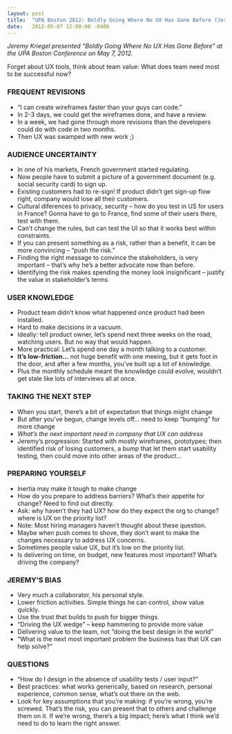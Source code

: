 ```yaml
---
layout: post
title:  "UPA Boston 2012: Boldly Going Where No UX Has Gone Before (Jeremy Kriegel)"
date:   2012-05-07 12:00:00 -0400
---
```

_Jeremy Kriegel presented “Boldly Going Where No UX Has Gone Before” at the UPA Boston Conference on May 7, 2012._

Forget about UX tools, think about team value: What does team need most to be successful now?

### FREQUENT REVISIONS

*   “I can create wireframes faster than your guys can code.”
*   In 2-3 days, we could get the wireframes done, and have a review.
*   In a week, we had gone through more revisions than the developers could do with code in two months.
*   Then UX was swamped with new work ;)

### AUDIENCE UNCERTAINTY

*   In one of his markets, French government started regulating.
*   Now people have to submit a picture of a government document (e.g. social security card) to sign up.
*   Existing customers had to re-sign! If product didn’t get sign-up flow right, company would lose all their customers.
*   Cultural diferences to privacy, security – how do you test in US for users in France? Gonna have to go to France, find some of their users there, test with them.
*   Can’t change the rules, but can test the UI so that it works best within constraints.
*   If you can present something as a risk, rather than a benefit, it can be more convincing – “push the risk.”
*   Finding the right message to convince the stakeholders, is very important – that’s why he’s a better advocate now than before.
*   Identifying the risk makes spending the money look insignificant – justify the value in stakeholder’s terms

### USER KNOWLEDGE

*   Product team didn’t know what happened once product had been installed.
*   Hard to make decisions in a vacuum.
*   Ideally: tell product owner, let’s spend next three weeks on the road, watching users. But no way that would happen.
*   More practical: Let’s spend one day a month talking to a customer.
*   **It’s low-friction…** not huge benefit with one meeing, but it gets foot in the door, and after a few months, you’ve built up a lot of knowledge.
*   Plus the monthly schedule meant the knowledge could evolve, wouldn’t get stale like lots of interviews all at once.

### TAKING THE NEXT STEP

*   When you start, there’s a bit of expectation that things might change
*   But after you’ve begun, change levels off… need to keep “bumping” for more change
*   _What’s the next important need in company that UX can address_
*   Jeremy’s progression: Started with mostly wireframes, prototypes; then identified risk of losing customers, a bump that let them start usability testing, then could move into other areas of the product…

### PREPARING YOURSELF

*   Inertia may make it tough to make change
*   How do you prepare to address barriers? What’s their appetite for change? Need to find out directly.
*   Ask: why haven’t they had UX? how do they expect the org to change? where is UX on the priority list?
*   Note: Most hiring managers haven’t thought about these question.
*   Maybe when push comes to shove, they don’t want to make the changes necessary to address UX concerns.
*   Sometimes people value UX, but it’s low on the priority list.
*   Is delivering on time, on budget, new features most important? What’s driving the company?

### JEREMY’S BIAS

*   Very much a collaborator, his personal style.
*   Lower friction activities. Simple things he can control, show value quickly.
*   Use the trust that builds to push for bigger things.
*   “Driving the UX wedge” – keep hammering to provide more value
*   Delivering value to the team, not “doing the best design in the world”
*   “What is the next most important problem the business has that UX can help solve?”

### QUESTIONS

*   “How do I design in the absence of usability tests / user input?”
*   Best practices: what works generically, based on research, personal experience, common sense, what’s out there on the web.
*   Look for key assumptions that you’re making: if you’re wrong, you’re screwed. That’s the risk, you can present that to others and challenge them on it. If we’re wrong, there’s a big impact; here’s what I think we’d need to do to learn the right answer.
